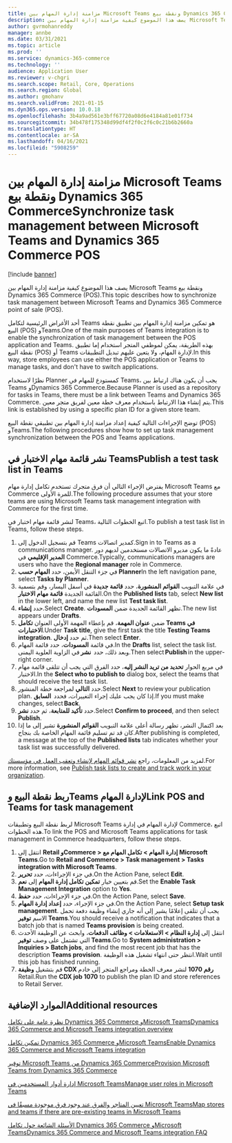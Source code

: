 ```yaml
---
title: مزامنة إدارة المهام بين Microsoft Teams ونقطة بيع Dynamics 365 Commerce
description: يصف هذا الموضوع كيفية مزامنة إدارة المهام بين Microsoft Teams ونقطة بيع Dynamics 365 Commerce (POS).
author: gvrmohanreddy
manager: annbe
ms.date: 03/31/2021
ms.topic: article
ms.prod: ''
ms.service: dynamics-365-commerce
ms.technology: ''
audience: Application User
ms.reviewer: v-chgri
ms.search.scope: Retail, Core, Operations
ms.search.region: Global
ms.author: gmohanv
ms.search.validFrom: 2021-01-15
ms.dyn365.ops.version: 10.0.18
ms.openlocfilehash: 3b4a9ad561e3bff67720a08d6e4184a81e01f734
ms.sourcegitcommit: 34b478f175348d99df4f2f0c2f6c0c21b6b2660a
ms.translationtype: HT
ms.contentlocale: ar-SA
ms.lasthandoff: 04/16/2021
ms.locfileid: "5908259"
---
```

# <a name="synchronize-task-management-between-microsoft-teams-and-dynamics-365-commerce-pos"></a><span data-ttu-id="5bc96-103">مزامنة إدارة المهام بين Microsoft Teams ونقطة بيع Dynamics 365 Commerce</span><span class="sxs-lookup"><span data-stu-id="5bc96-103">Synchronize task management between Microsoft Teams and Dynamics 365 Commerce POS</span></span>

[!include [banner](includes/banner.md)]

<span data-ttu-id="5bc96-104">يصف هذا الموضوع كيفية مزامنة إدارة المهام بين Microsoft Teams ونقطة بيع Dynamics 365 Commerce (POS).</span><span class="sxs-lookup"><span data-stu-id="5bc96-104">This topic describes how to synchronize task management between Microsoft Teams and Dynamics 365 Commerce point of sale (POS).</span></span>

<span data-ttu-id="5bc96-105">أحد الأغراض الرئيسية لتكامل Teams هو تمكين مزامنة إدارة المهام بين تطبيق نقطة البيع (POS) وTeams.</span><span class="sxs-lookup"><span data-stu-id="5bc96-105">One of the main purposes of Teams integration is to enable the synchronization of task management between the POS application and Teams.</span></span> <span data-ttu-id="5bc96-106">بهذه الطريقة، يمكن لموظفي المتجر استخدام إما تطبيق نقطة البيع (POS) أو Teams لإدارة المهام، ولا يتعين عليهم تبديل التطبيقات.</span><span class="sxs-lookup"><span data-stu-id="5bc96-106">In this way, store employees can use either the POS application or Teams to manage tasks, and don't have to switch applications.</span></span>

<span data-ttu-id="5bc96-107">نظرًا لاستخدام Planner كمستودع للمهام في Teams، يجب أن يكون هناك ارتباط بين Teams وDynamics 365 Commerce.</span><span class="sxs-lookup"><span data-stu-id="5bc96-107">Because Planner is used as a repository for tasks in Teams, there must be a link between Teams and Dynamics 365 Commerce.</span></span> <span data-ttu-id="5bc96-108">يتم إنشاء هذا الارتباط باستخدام معرف خطة معين لفريق متجر معين.</span><span class="sxs-lookup"><span data-stu-id="5bc96-108">This link is established by using a specific plan ID for a given store team.</span></span>

<span data-ttu-id="5bc96-109">توضح الإجراءات التالية كيفية إعداد مزامنة إدارة المهام بين تطبيقي نقطة البيع (POS) وTeams.</span><span class="sxs-lookup"><span data-stu-id="5bc96-109">The following procedures show how to set up task management synchronization between the POS and Teams applications.</span></span>

## <a name="publish-a-test-task-list-in-teams"></a><span data-ttu-id="5bc96-110">نشر قائمة مهام الاختبار في Teams</span><span class="sxs-lookup"><span data-stu-id="5bc96-110">Publish a test task list in Teams</span></span>

<span data-ttu-id="5bc96-111">يفترض الإجراء التالي أن فرق متجرك تستخدم تكامل إدارة مهام Microsoft Teams مع Commerce للمرة الأولى.</span><span class="sxs-lookup"><span data-stu-id="5bc96-111">The following procedure assumes that your store teams are using Microsoft Teams task management integration with Commerce for the first time.</span></span>

<span data-ttu-id="5bc96-112">لنشر قائمة مهام اختبار في Teams، اتبع الخطوات التالية.</span><span class="sxs-lookup"><span data-stu-id="5bc96-112">To publish a test task list in Teams, follow these steps.</span></span>

1. <span data-ttu-id="5bc96-113">قم بتسجيل الدخول إلى Teams كمدير اتصالات.</span><span class="sxs-lookup"><span data-stu-id="5bc96-113">Sign in to Teams as a communications manager.</span></span> <span data-ttu-id="5bc96-114">عادةً ما يكون مديرو الاتصالات مستخدمين لديهم دور **المدير الإقليمي** في Commerce.</span><span class="sxs-lookup"><span data-stu-id="5bc96-114">Typically, communications managers are users who have the **Regional manager** role in Commerce.</span></span>
1. <span data-ttu-id="5bc96-115">في جزء التنقل الأيمن، حدد **المهام حسب Planner**</span><span class="sxs-lookup"><span data-stu-id="5bc96-115">In the left navigation pane, select **Tasks by Planner**.</span></span>
1. <span data-ttu-id="5bc96-116">في علامة التبويب **القوائم المنشورة**، حدد **قائمة جديدة** في أسفل اليسار، وقم بتسمية القائمة الجديدة **قائمة مهام الاختبار**.</span><span class="sxs-lookup"><span data-stu-id="5bc96-116">On the **Published lists** tab, select **New list** in the lower left, and name the new list **Test task list**.</span></span>
1. <span data-ttu-id="5bc96-117">حدد **إنشاء**.</span><span class="sxs-lookup"><span data-stu-id="5bc96-117">Select **Create**.</span></span> <span data-ttu-id="5bc96-118">تظهر القائمة الجديدة ضمن **المسودات**.</span><span class="sxs-lookup"><span data-stu-id="5bc96-118">The new list appears under **Drafts**.</span></span>
1. <span data-ttu-id="5bc96-119">ضمن **عنوان المهمة**، قم بإعطاء المهمة الأولى العنوان **تكامل Teams في الاختبارات**.</span><span class="sxs-lookup"><span data-stu-id="5bc96-119">Under **Task title**, give the first task the title **Testing Teams integration**.</span></span> <span data-ttu-id="5bc96-120">ثم حدد **إدخال**.</span><span class="sxs-lookup"><span data-stu-id="5bc96-120">Then select **Enter**.</span></span>
1. <span data-ttu-id="5bc96-121">في قائمة **المسودات**، حدد قائمة المهام.</span><span class="sxs-lookup"><span data-stu-id="5bc96-121">In the **Drafts** list, select the task list.</span></span> <span data-ttu-id="5bc96-122">وبعد ذلك، حدد  **نشر** في الزاوية العلوية اليمنى.</span><span class="sxs-lookup"><span data-stu-id="5bc96-122">Then select **Publish** in the upper-right corner.</span></span>
1. <span data-ttu-id="5bc96-123">في مربع الحوار **تحديد من تريد النشر إليه**، حدد الفرق التي يجب أن تتلقى قائمة مهام الاختبار.</span><span class="sxs-lookup"><span data-stu-id="5bc96-123">In the **Select who to publish to** dialog box, select the teams that should receive the test task list.</span></span>
1. <span data-ttu-id="5bc96-124">حدد **التالي** لمراجعة خطة المنشور.</span><span class="sxs-lookup"><span data-stu-id="5bc96-124">Select **Next** to review your publication plan.</span></span> <span data-ttu-id="5bc96-125">إذا كان يجب عليك إجراء التغييرات، فحدد  **السابق**.</span><span class="sxs-lookup"><span data-stu-id="5bc96-125">If you must make changes, select **Back**.</span></span> 
1. <span data-ttu-id="5bc96-126">حدد **تأكيد للمتابعة**، ثم حدد **نشر**.</span><span class="sxs-lookup"><span data-stu-id="5bc96-126">Select **Confirm to proceed**, and then select **Publish**.</span></span>
1. <span data-ttu-id="5bc96-127">بعد اكتمال النشر، تظهر رسالة أعلى علامة التبويب **القوائم المنشورة** تشير إلى ما إذا كان قد تم تسليم قائمة المهام الخاصة بك بنجاح.</span><span class="sxs-lookup"><span data-stu-id="5bc96-127">After publishing is completed, a message at the top of the **Published lists** tab indicates whether your task list was successfully delivered.</span></span>

<span data-ttu-id="5bc96-128">لمزيد من المعلومات، راجع [نشر قوائم المهام لإنشاء وتعقب العمل في مؤسستك](https://support.microsoft.com/office/publish-task-lists-to-create-and-track-work-in-your-organization-095409b3-f5af-40aa-9f9e-339b54e705df).</span><span class="sxs-lookup"><span data-stu-id="5bc96-128">For more information, see [Publish task lists to create and track work in your organization](https://support.microsoft.com/office/publish-task-lists-to-create-and-track-work-in-your-organization-095409b3-f5af-40aa-9f9e-339b54e705df).</span></span>

## <a name="link-pos-and-teams-for-task-management"></a><span data-ttu-id="5bc96-129">ربط نقطة البيع وTeams لإدارة المهام</span><span class="sxs-lookup"><span data-stu-id="5bc96-129">Link POS and Teams for task management</span></span>

<span data-ttu-id="5bc96-130">لربط نقطة البيع وتطبيقات Microsoft Teams لإدارة المهام في إدارة Commerce، اتبع هذه الخطوات.</span><span class="sxs-lookup"><span data-stu-id="5bc96-130">To link the POS and Microsoft Teams applications for task management in Commerce headquarters, follow these steps.</span></span>

1. <span data-ttu-id="5bc96-131">انتقل إلى **Retail وCommerce \> إدارة المهام \> تكامل المهام مع Microsoft Teams**.</span><span class="sxs-lookup"><span data-stu-id="5bc96-131">Go to **Retail and Commerce \> Task management \> Tasks integration with Microsoft Teams**.</span></span>
1. <span data-ttu-id="5bc96-132">في جزء الإجراءات، حدد **تحرير**.</span><span class="sxs-lookup"><span data-stu-id="5bc96-132">On the Action Pane, select **Edit**.</span></span>
1. <span data-ttu-id="5bc96-133">قم بتعيين خيار **تمكين تكامل إدارة المهام** إلى **نعم**.</span><span class="sxs-lookup"><span data-stu-id="5bc96-133">Set the **Enable Task Management Integration** option to **Yes**.</span></span>
1. <span data-ttu-id="5bc96-134">في جزء الإجراءات، حدد **حفظ**.</span><span class="sxs-lookup"><span data-stu-id="5bc96-134">On the Action Pane, select **Save**.</span></span>
1. <span data-ttu-id="5bc96-135">في جزء الإجراء، حدد **إعداد إدارة المهام**.</span><span class="sxs-lookup"><span data-stu-id="5bc96-135">On the Action Pane, select **Setup task management**.</span></span> <span data-ttu-id="5bc96-136">يجب أن تتلقى إعلامًا يشير إلى أنه جاري إنشاء وظيفة دفعة تحمل الاسم **توفير Teams**.</span><span class="sxs-lookup"><span data-stu-id="5bc96-136">You should receive a notification that indicates that a batch job that is named **Teams provision** is being created.</span></span>
1. <span data-ttu-id="5bc96-137">انتقل إلى **إدارة النظام \> الاستعلامات \> وظائف الدفعات**، وابحث عن الوظيفة الأحدث التي تشتمل على وصف **توفير Teams**.</span><span class="sxs-lookup"><span data-stu-id="5bc96-137">Go to **System administration \> Inquiries \> Batch jobs**, and find the most recent job that has the description **Teams provision**.</span></span> <span data-ttu-id="5bc96-138">انتظر حتى انتهاء تشغيل هذه الوظيفة.</span><span class="sxs-lookup"><span data-stu-id="5bc96-138">Wait until this job has finished running.</span></span>
1. <span data-ttu-id="5bc96-139">قم بتشغيل **وظيفة CDX رقم 1070** لنشر معرف الخطة ومراجع المتجر إلى خادم Retail.</span><span class="sxs-lookup"><span data-stu-id="5bc96-139">Run the **CDX job 1070** to publish the plan ID and store references to Retail Server.</span></span>

## <a name="additional-resources"></a><span data-ttu-id="5bc96-140">الموارد الإضافية</span><span class="sxs-lookup"><span data-stu-id="5bc96-140">Additional resources</span></span>

[<span data-ttu-id="5bc96-141">نظرة عامة على تكامل Dynamics 365 Commerce وMicrosoft Teams</span><span class="sxs-lookup"><span data-stu-id="5bc96-141">Dynamics 365 Commerce and Microsoft Teams integration overview</span></span>](commerce-teams-integration.md)

[<span data-ttu-id="5bc96-142">تمكين تكامل Dynamics 365 Commerce وMicrosoft Teams</span><span class="sxs-lookup"><span data-stu-id="5bc96-142">Enable Dynamics 365 Commerce and Microsoft Teams integration</span></span>](enable-teams-integration.md)

[<span data-ttu-id="5bc96-143">توفير Microsoft Teams من Dynamics 365 Commerce</span><span class="sxs-lookup"><span data-stu-id="5bc96-143">Provision Microsoft Teams from Dynamics 365 Commerce</span></span>](provision-teams-from-commerce.md)

[<span data-ttu-id="5bc96-144">إدارة أدوار المستخدمين في Microsoft Teams</span><span class="sxs-lookup"><span data-stu-id="5bc96-144">Manage user roles in Microsoft Teams</span></span>](manage-user-roles-teams.md)

[<span data-ttu-id="5bc96-145">تعيين المتاجر والفرق عند وجود فرق موجودة مسبقًا في Microsoft Teams</span><span class="sxs-lookup"><span data-stu-id="5bc96-145">Map stores and teams if there are pre-existing teams in Microsoft Teams</span></span>](map-stores-existing-teams.md)

[<span data-ttu-id="5bc96-146">الأسئلة الشائعة حول تكامل Dynamics 365 Commerce وMicrosoft Teams</span><span class="sxs-lookup"><span data-stu-id="5bc96-146">Dynamics 365 Commerce and Microsoft Teams integration FAQ</span></span>](teams-integration-faq.md)

